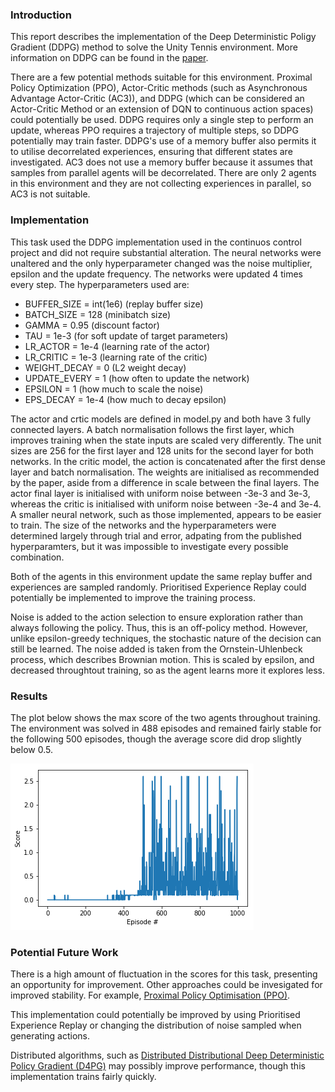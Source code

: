 [//]: # (Image References)

[image1]: scores_max.png "Max scores"


### Introduction

This report describes the implementation of the Deep Deterministic Poligy Gradient (DDPG) method to solve the Unity Tennis environment. More information on DDPG can be found in the [paper](https://storage.googleapis.com/deepmind-media/dqn/DQNNaturePaper.pdf).

There are a few potential methods suitable for this environment. Proximal Policy Optimization (PPO), Actor-Critic methods (such as Asynchronous Advantage Actor-Critic (AC3)), and DDPG (which can be considered an Actor-Critic Method or an extension of DQN to continuous action spaces) could potentially be used. DDPG requires only a single step to perform an update, whereas PPO requires a trajectory of multiple steps, so DDPG potentially may train faster. DDPG's use of a memory buffer also permits it to utilise decorrelated experiences, ensuring that different states are investigated. AC3 does not use a memory buffer because it assumes that samples from parallel agents will be decorrelated. There are only 2 agents in this environment and they are not collecting experiences in parallel, so AC3 is not suitable.

### Implementation

This task used the DDPG implementation used in the continuos control project and did not require substantial alteration. The neural networks were unaltered and the only hyperparameter changed was the noise multiplier, epsilon and the update frequency. The networks were updated 4 times every step. The hyperparameters used are:
* BUFFER_SIZE = int(1e6)  (replay buffer size)
* BATCH_SIZE = 128        (minibatch size)
* GAMMA = 0.95            (discount factor)
* TAU = 1e-3              (for soft update of target parameters)
* LR_ACTOR = 1e-4         (learning rate of the actor)
* LR_CRITIC = 1e-3        (learning rate of the critic)
* WEIGHT_DECAY = 0        (L2 weight decay)
* UPDATE_EVERY = 1        (how often to update the network)
* EPSILON = 1             (how much to scale the noise)
* EPS_DECAY = 1e-4        (how much to decay epsilon)

The actor and crtic models are defined in model.py and both have 3 fully connected layers. A batch normalisation follows the first layer, which improves training when the state inputs are scaled very differently. The unit sizes are 256 for the first layer and 128 units for the second layer for both networks. In the critic model, the action is concatenated after the first dense layer and batch normalisation. The weights are initialised as recommended by the paper, aside from a difference in scale between the final layers. The actor final layer is initialised with uniform noise between -3e-3 and 3e-3, whereas the critic is initialised with uniform noise between -3e-4 and 3e-4. A smaller neural network, such as those implemented, appears to be easier to train. The size of the networks and the hyperparameters were determined largely through trial and error, adpating from the published hyperparamters, but it was impossible to investigate every possible combination.

Both of the agents in this environment update the same replay buffer and experiences are sampled randomly. Prioritised Experience Replay could potentially be implemented to improve the training process.

Noise is added to the action selection to ensure exploration rather than always following the policy. Thus, this is an off-policy method. However, unlike epsilon-greedy techniques, the stochastic nature of the decision can still be learned. The noise added is taken from the Ornstein-Uhlenbeck process, which describes Brownian motion. This is scaled by epsilon, and decreased throughtout training, so as the agent learns more it explores less.

### Results

The plot below shows the max score of the two agents throughout training. The environment was solved in 488 episodes and remained fairly stable for the following 500 episodes, though the average score did drop slightly below 0.5.

![Scores][image1]


### Potential Future Work
There is a high amount of fluctuation in the scores for this task, presenting an opportunity for improvement. Other approaches could be invesigated for improved stability. For example, [Proximal Policy Optimisation (PPO)](https://arxiv.org/pdf/1707.06347.pdf).

This implementation could potentially be improved by using Prioritised Experience Replay or changing the distribution of noise sampled when generating actions.

Distributed algorithms, such as [Distributed Distributional Deep Deterministic Policy Gradient (D4PG)](https://openreview.net/pdf?id=SyZipzbCb) may possibly improve performance, though this implementation trains fairly quickly.


